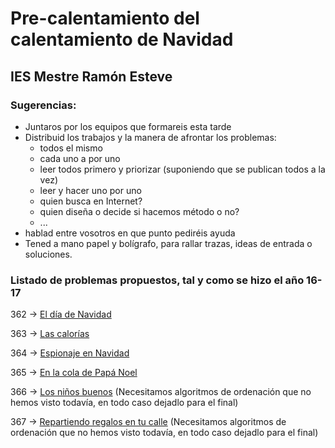 # Pre-calentamiento del calentamiento de Navidad
## IES Mestre Ramón Esteve

### Sugerencias:

- Juntaros por los equipos que formareis esta tarde
- Distribuid los trabajos y la manera de afrontar los problemas:
  - todos el mismo
  - cada uno a por uno
  - leer todos primero y priorizar (suponiendo que se publican todos a la vez)
  - leer y hacer uno por uno
  - quien busca en Internet?
  - quien diseña o decide si hacemos método o no?
  - ...
- hablad entre vosotros en que punto pediréis ayuda
- Tened a mano papel y bolígrafo, para rallar trazas, ideas de entrada o soluciones.


### Listado de problemas propuestos, tal y como se hizo el año 16-17

362 -> [El día de Navidad](https://www.aceptaelreto.com/problem/statement.php?id=362)

363 -> [Las calorías](https://www.aceptaelreto.com/problem/statement.php?id=363) 

364 -> [Espionaje en Navidad](https://www.aceptaelreto.com/problem/statement.php?id=364) 

365 -> [En la cola de Papá Noel](https://www.aceptaelreto.com/problem/statement.php?id=365) 

366 -> [Los niños buenos](https://www.aceptaelreto.com/problem/statement.php?id=366) (Necesitamos algoritmos de ordenación que no hemos visto todavía, en todo caso dejadlo para el final)

367 -> [Repartiendo regalos en tu calle](https://www.aceptaelreto.com/problem/statement.php?id=367)  (Necesitamos algoritmos de ordenación que no hemos visto todavía, en todo caso dejadlo para el final)